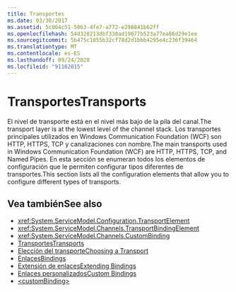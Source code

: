 ```yaml
---
title: Transportes
ms.date: 03/30/2017
ms.assetid: 5c064c51-5863-4fe7-a772-e298841b62ff
ms.openlocfilehash: 54d320213dbf330ad19077b523a77ea86d29e1ee
ms.sourcegitcommit: 5b475c1855b32cf78d2d1bbb4295e4c236f39464
ms.translationtype: MT
ms.contentlocale: es-ES
ms.lasthandoff: 09/24/2020
ms.locfileid: "91162015"
---
```

# <a name="transports"></a><span data-ttu-id="f90db-102">Transportes</span><span class="sxs-lookup"><span data-stu-id="f90db-102">Transports</span></span>

<span data-ttu-id="f90db-103">El nivel de transporte está en el nivel más bajo de la pila del canal.</span><span class="sxs-lookup"><span data-stu-id="f90db-103">The transport layer is at the lowest level of the channel stack.</span></span> <span data-ttu-id="f90db-104">Los transportes principales utilizados en Windows Communication Foundation (WCF) son HTTP, HTTPS, TCP y canalizaciones con nombre.</span><span class="sxs-lookup"><span data-stu-id="f90db-104">The main transports used in Windows Communication Foundation (WCF) are HTTP, HTTPS, TCP, and Named Pipes.</span></span> <span data-ttu-id="f90db-105">En esta sección se enumeran todos los elementos de configuración que le permiten configurar tipos diferentes de transportes.</span><span class="sxs-lookup"><span data-stu-id="f90db-105">This section lists all the configuration elements that allow you to configure different types of transports.</span></span>  
  
## <a name="see-also"></a><span data-ttu-id="f90db-106">Vea también</span><span class="sxs-lookup"><span data-stu-id="f90db-106">See also</span></span>

- <xref:System.ServiceModel.Configuration.TransportElement>
- <xref:System.ServiceModel.Channels.TransportBindingElement>
- <xref:System.ServiceModel.Channels.CustomBinding>
- [<span data-ttu-id="f90db-107">Transportes</span><span class="sxs-lookup"><span data-stu-id="f90db-107">Transports</span></span>](../../../wcf/feature-details/transports.md)
- [<span data-ttu-id="f90db-108">Elección del transporte</span><span class="sxs-lookup"><span data-stu-id="f90db-108">Choosing a Transport</span></span>](../../../wcf/feature-details/choosing-a-transport.md)
- [<span data-ttu-id="f90db-109">Enlaces</span><span class="sxs-lookup"><span data-stu-id="f90db-109">Bindings</span></span>](../../../wcf/bindings.md)
- [<span data-ttu-id="f90db-110">Extensión de enlaces</span><span class="sxs-lookup"><span data-stu-id="f90db-110">Extending Bindings</span></span>](../../../wcf/extending/extending-bindings.md)
- [<span data-ttu-id="f90db-111">Enlaces personalizados</span><span class="sxs-lookup"><span data-stu-id="f90db-111">Custom Bindings</span></span>](../../../wcf/extending/custom-bindings.md)
- [\<customBinding>](custombinding.md)
